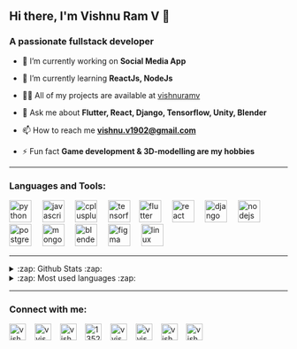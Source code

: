 ## Hi there, I'm Vishnu Ram V 👋
### A passionate fullstack developer

- 🔭 I’m currently working on **Social Media App**

- 🌱 I’m currently learning **ReactJs, NodeJs**

- 👨‍💻 All of my projects are available at [vishnuramv](https://github.com/vishnuramv/)

- 💬 Ask me about **Flutter, React, Django, Tensorflow, Unity, Blender**

- 📫 How to reach me **vishnu.v1902@gmail.com**

- ⚡ Fun fact **Game development & 3D-modelling are my hobbies**



---

### Languages and Tools:

<p align="left">
    <img src="https://devicons.github.io/devicon/devicon.git/icons/python/python-original.svg" alt="python" width="40" height="40"/> &nbsp;&nbsp;&nbsp;
    <img src="https://devicons.github.io/devicon/devicon.git/icons/javascript/javascript-original.svg" alt="javascript" width="40" height="40"/> &nbsp;&nbsp;&nbsp;
    <img src="https://devicons.github.io/devicon/devicon.git/icons/cplusplus/cplusplus-original.svg" alt="cplusplus" width="40" height="40"/> &nbsp;&nbsp;&nbsp;
    <img src="https://www.vectorlogo.zone/logos/tensorflow/tensorflow-icon.svg" alt="tensorflow" width="40" height="40"/>&nbsp;&nbsp;&nbsp;
    <img src="https://www.vectorlogo.zone/logos/flutterio/flutterio-icon.svg" alt="flutter" width="40" height="40"/> &nbsp;&nbsp;&nbsp;
    <img src="https://devicons.github.io/devicon/devicon.git/icons/react/react-original-wordmark.svg" alt="react" width="40" height="40"/> &nbsp;&nbsp;&nbsp;
    <img src="https://devicons.github.io/devicon/devicon.git/icons/django/django-original.svg" alt="django" width="40" height="40"/> &nbsp;&nbsp;&nbsp;
    <img src="https://devicons.github.io/devicon/devicon.git/icons/nodejs/nodejs-original-wordmark.svg" alt="nodejs" width="40" height="40"/> &nbsp;&nbsp;&nbsp;
    <img src="https://devicons.github.io/devicon/devicon.git/icons/postgresql/postgresql-original-wordmark.svg" alt="postgresql" width="40" height="40"/> &nbsp;&nbsp;&nbsp;
    <img src="https://devicons.github.io/devicon/devicon.git/icons/mongodb/mongodb-original-wordmark.svg" alt="mongodb" width="40" height="40"/> &nbsp;&nbsp;&nbsp;
    <img src="https://download.blender.org/branding/community/blender_community_badge_white.svg" alt="blender" width="40" height="40"/> &nbsp;&nbsp;&nbsp;
    <img src="https://www.vectorlogo.zone/logos/figma/figma-icon.svg" alt="figma" width="40" height="40"/> &nbsp;&nbsp;&nbsp;
    <img src="https://devicons.github.io/devicon/devicon.git/icons/linux/linux-original.svg" alt="linux" width="40" height="40"/>
    <!-- <img src="https://www.vectorlogo.zone/logos/pocoo_flask/pocoo_flask-icon.svg" alt="flask" width="40" height="40"/> &nbsp;&nbsp;&nbsp; -->
    <!-- <img src="https://devicons.github.io/devicon/devicon.git/icons/mysql/mysql-original-wordmark.svg" alt="mysql" width="40" height="40"/> &nbsp;&nbsp;&nbsp; -->
    <!-- <img src="https://www.vectorlogo.zone/logos/git-scm/git-scm-icon.svg" alt="git" width="40" height="40"/>  -->
    <!-- <img src="https://devicons.github.io/devicon/devicon.git/icons/bootstrap/bootstrap-plain.svg" alt="bootstrap" width="40" height="40"/>  -->
    <!-- <img src="https://raw.githubusercontent.com/prplx/svg-logos/5585531d45d294869c4eaab4d7cf2e9c167710a9/svg/materialize.svg" alt="materialize" width="40" height="40"/>  -->
    <!-- <img src="https://www.vectorlogo.zone/logos/dartlang/dartlang-icon.svg" alt="dart" width="40" height="40"/>  -->
    <!-- <img src="https://devicons.github.io/devicon/devicon.git/icons/sass/sass-original.svg" alt="sass" width="40" height="40"/>  -->
    <!-- <img src="https://devicons.github.io/devicon/devicon.git/icons/html5/html5-original-wordmark.svg" alt="html5" width="40" height="40"/> 
    <img src="https://devicons.github.io/devicon/devicon.git/icons/css3/css3-original-wordmark.svg" alt="css3" width="40" height="40"/>  -->
    <!-- <img src="https://www.chartjs.org/media/logo-title.svg" alt="chartjs" width="40" height="40"/>  -->
</p>

---

<details>
  <summary>:zap: Github Stats :zap:</summary>
  <p>&nbsp;<img align="center" src="https://github-readme-stats.vishnuramv.vercel.app/api?username=vishnuramv&show_icons=true" alt="vishnuramv" /></p>
</details>

<details>
  <summary>:zap: Most used languages :zap:</summary>
  <p><img align="center" src="https://github-readme-stats.vercel.app/api/top-langs/?username=vishnuramv&layout=compact&hide=html" alt="vishnuramv" /></p>
</details>

---

### Connect with me:

<a href="https://dev.to/vishnuramv" target="blank"><img align="center" src="https://cdn.jsdelivr.net/npm/simple-icons@3.0.1/icons/dev-dot-to.svg" alt="vishnuramv" height="30" width="30" /></a>&nbsp;&nbsp;&nbsp;
<a href="https://twitter.com/vvishnu__" target="blank"><img align="center" src="https://cdn.jsdelivr.net/npm/simple-icons@3.0.1/icons/twitter.svg" alt="vvishnu__" height="30" width="30" /></a>&nbsp;&nbsp;&nbsp;
<a href="https://linkedin.com/in/vishnu1902" target="blank"><img align="center" src="https://cdn.jsdelivr.net/npm/simple-icons@3.0.1/icons/linkedin.svg" alt="vishnu1902" height="30" width="30" /></a>&nbsp;&nbsp;&nbsp;
<a href="https://stackoverflow.com/users/13526964" target="blank"><img align="center" src="https://cdn.jsdelivr.net/npm/simple-icons@3.0.1/icons/stackoverflow.svg" alt="13526964" height="30" width="30" /></a>&nbsp;&nbsp;&nbsp;
<a href="https://facebook.com/vvishnu1902" target="blank"><img align="center" src="https://cdn.jsdelivr.net/npm/simple-icons@3.0.1/icons/facebook.svg" alt="vvishnu1902" height="30" width="30" /></a>&nbsp;&nbsp;&nbsp;
<a href="https://instagram.com/vvishnu___" target="blank"><img align="center" src="https://cdn.jsdelivr.net/npm/simple-icons@3.0.1/icons/instagram.svg" alt="vvishnu___" height="30" width="30" /></a>&nbsp;&nbsp;&nbsp;
<a href="https://www.hackerrank.com/vishnu_v1902" target="blank"><img align="center" src="https://cdn.jsdelivr.net/npm/simple-icons@3.0.1/icons/hackerrank.svg" alt="vishnu_v1902" height="30" width="30" /></a>&nbsp;&nbsp;&nbsp;
<a href="https://www.geeksforgeeks.com/vishnuv1902" target="blank"><img align="center" src="https://cdn.jsdelivr.net/npm/simple-icons@3.0.1/icons/geeksforgeeks.svg" alt="vishnuv1902" height="30" width="30" /></a>&nbsp;&nbsp;&nbsp;

